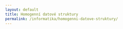 ```yaml
---
layout: default
title: Homogenní datové struktury
permalink: /informatika/homogenni-datove-struktury/
---
```



